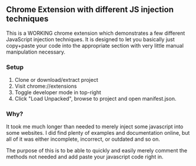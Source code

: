 ## Chrome Extension with different JS injection techniques

This is a WORKING chrome extension which demonstrates a few different JavaScript injection techniques. It is designed to let you basically just copy+paste your code into the appropriate section with very little manual manipulation necessary.

### Setup

1. Clone or download/extract project
2. Visit chrome://extensions
3. Toggle developer mode in top-right
4. Click "Load Unpacked", browse to project and open manifest.json.

### Why?

It took me much longer than needed to merely inject some javascript into some websites. I did find plenty of examples and documentation online, but all of it was either incomplete, incorrect, or outdated and so on.

The purpose of this is to be able to quickly and easily merely comment the methods not needed and add paste your javascript code right in.